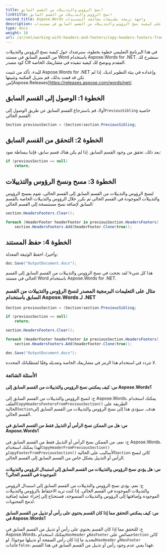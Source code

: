 ```yaml
---
title: انسخ الرؤوس والتذييلات من القسم السابق
linktitle: انسخ الرؤوس والتذييلات من القسم السابق
second_title: Aspose.Words واجهة برمجة تطبيقات معالجة المستندات
description: تعرف على كيفية نسخ الرؤوس والتذييلات من القسم السابق في مستندات Word باستخدام Aspose.Words for .NET.
type: docs
weight: 10
url: /ar/net/working-with-headers-and-footers/copy-headers-footers-from-previous-section/
---
```


في هذا البرنامج التعليمي خطوة بخطوة، سنرشدك حول كيفية نسخ الرؤوس والتذييلات من القسم السابق في مستند Word باستخدام Aspose.Words for .NET. سنشرح لك كود مصدر C# المقدم ونوضح لك كيفية تنفيذه في مشاريعك الخاصة.

 للبدء، تأكد من تثبيت Aspose.Words for .NET وإعداده في بيئة التطوير لديك. إذا لم تكن قد قمت بذلك، قم بتنزيل المكتبة وتثبيتها من[Aspose.Releases]https://releases.aspose.com/words/net/.

## الخطوة 1: الوصول إلى القسم السابق

 أولا، قم باسترجاع القسم السابق عن طريق الوصول إلى`PreviousSibling` خاصية القسم الحالي:

```csharp
Section previousSection = (Section)section.PreviousSibling;
```

## الخطوة 2: التحقق من القسم السابق

بعد ذلك، تحقق من وجود القسم السابق. إذا لم يكن هناك قسم سابق، فإننا ببساطة نعود:

```csharp
if (previousSection == null)
    return;
```

## الخطوة 3: مسح ونسخ الرؤوس والتذييلات

لنسخ الرؤوس والتذييلات من القسم السابق إلى القسم الحالي، نقوم بمسح الرؤوس والتذييلات الموجودة في القسم الحالي ثم نكرر خلال الرؤوس والتذييلات الخاصة بالقسم السابق لإضافة نسخ مستنسخة إلى القسم الحالي:

```csharp
section.HeadersFooters.Clear();

foreach (HeaderFooter headerFooter in previousSection.HeadersFooters)
    section.HeadersFooters.Add(headerFooter.Clone(true));
```

## الخطوة 4: حفظ المستند

وأخيرا، احفظ الوثيقة المعدلة:

```csharp
doc.Save("OutputDocument.docx");
```

هذا كل شيء! لقد نجحت في نسخ الرؤوس والتذييلات من القسم السابق إلى القسم الحالي في مستند Word باستخدام Aspose.Words for .NET.

### مثال على التعليمات البرمجية المصدر لنسخ الرؤوس والتذييلات من القسم السابق باستخدام Aspose.Words لـ .NET

```csharp
Section previousSection = (Section)section.PreviousSibling;

if (previousSection == null)
    return;

section.HeadersFooters.Clear();

foreach (HeaderFooter headerFooter in previousSection.HeadersFooters)
    section.HeadersFooters.Add(headerFooter.Clone(true));

doc.Save("OutputDocument.docx");
```

لا تتردد في استخدام هذا الرمز في مشاريعك الخاصة وتعديله وفقًا لمتطلباتك المحددة.

### الأسئلة الشائعة

#### س: كيف يمكنني نسخ الرؤوس والتذييلات من القسم السابق إلى Aspose.Words؟

 ج: لنسخ الرؤوس والتذييلات من القسم السابق إلى Aspose.Words، يمكنك استخدام الملف`CopyHeadersFootersFromPreviousSection()` الطريقة على الحالية`Section`هدف. سيؤدي هذا إلى نسخ الرؤوس والتذييلات من القسم السابق إلى القسم الحالي.

#### س: هل من الممكن نسخ الرأس أو التذييل فقط من القسم السابق في Aspose.Words؟

 ج: نعم، من الممكن نسخ الرأس أو التذييل فقط من القسم السابق في Aspose.Words. لهذا يمكنك استخدام`CopyHeaderFromPreviousSection()` و`CopyFooterFromPreviousSection()` الأساليب على الحالية`Section` كائن لنسخ الرأس أو التذييل بشكل خاص من القسم السابق إلى القسم الحالي.

#### س: هل يؤدي نسخ الرؤوس والتذييلات من القسم السابق إلى استبدال الرؤوس والتذييلات الموجودة في القسم الحالي؟

ج: نعم، يؤدي نسخ الرؤوس والتذييلات من القسم السابق إلى استبدال الرؤوس والتذييلات الموجودة في القسم الحالي. إذا كنت تريد الاحتفاظ بالرؤوس والتذييلات الموجودة وإضافتها إلى الرؤوس والتذييلات المنسوخة، فستحتاج إلى إجراء عملية إضافية لدمج المحتويات.

#### س: كيف يمكنني التحقق مما إذا كان القسم يحتوي على رأس أو تذييل من القسم السابق في Aspose.Words؟

ج: للتحقق مما إذا كان القسم يحتوي على رأس أو تذييل من القسم السابق في Aspose.Words، يمكنك استخدام`HasHeader` و`HasFooter` خصائص على`Section` كائن لتحديد ما إذا كان رأس الصفحة أو تذييلها موجودًا. لو`HasHeader` أو`HasFooter` عائدات`false`، فهذا يعني عدم وجود رأس أو تذييل من القسم السابق في هذا القسم.